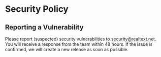 # Security Policy

## Reporting a Vulnerability

Please report (suspected) security vulnerabilities to security@realtext.net. You will receive a
response from the team within 48 hours. If the issue is confirmed, we will create a new release as
soon as possible.
